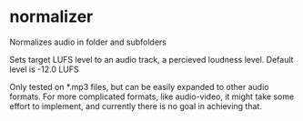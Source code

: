 # normalizer
Normalizes audio in folder and subfolders

Sets target LUFS level to an audio track, a percieved loudness level. Default level is -12.0 LUFS

Only tested on *.mp3 files, but can be easily expanded to other audio formats. For more complicated formats, like audio-video, it might take some effort to implement, and currently there is no goal in achieving that.
